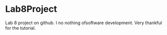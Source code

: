 # Lab8Project
Lab 8 project on github. I no nothing ofsoftware development. Very thankful for the tutorial. 
